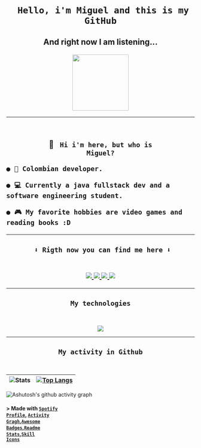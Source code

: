 <!--Header /Titulo principal -->

# <h1 align="center"> <code> Hello, i'm Miguel and this is my GitHub</code></h1>

<h2 align="center">
<p align="center"> And right now I am listening...</p>
  <a href="spotify.com">
    <img src="https://spotify-github-profile.vercel.app/api/view?uid=fisaajf2jcendz40ny6vsyl32&cover_image=true&theme=novatorem&show_offline=false&background_color=121212&interchange=false&bar_color=defd02&bar_color_cover=true)](https://github.com/kittinan/spotify-github-profile" height="150px">
  </a>
</h2>

---

</br><h2 align="center">
📛 <code> Hi i'm here, but who is Miguel?</code>
</br>

<div align="left">

    ● 🏬 Colombian developer.

    ● 💻 Currently a java fullstack dev and a software engineering student.

    ● 🎮 My favorite hobbies are video games and reading books :D

</div>
</h2>
 
---

<h2 align="center">
<code> ⬇️ Rigth now you can find me here ⬇️</code>
</br></br>

<p align="center">
  <a href="https://www.linkedin.com/in/miguel-angel-castro-8513b5230/">  <!--Badge manjaro-->
    <img src="https://img.shields.io/badge/LinkedIn-0077B5?style=for-the-badge&logo=linkedin&logoColor=white">
  </a>
  <a href="https://www.instagram.com/migue_macf/?hl=es-la"> <!--Badge Twitter-->
    <img src="https://img.shields.io/badge/Instagram-E4405F?style=for-the-badge&logo=instagram&logoColor=white" />
  </a>
  <a href="https://discordapp.com/users/593272913755504640"> <!--Badge discord-->
    <img src="https://img.shields.io/badge/Discord-7289DA?style=for-the-badge&logo=discord&logoColor=white" />
  </a>  
  <a href="https://open.spotify.com/user/fisaajf2jcendz40ny6vsyl32?si=f05ae38a0493449b"> <!--Badge spotify-->
    <img src="https://img.shields.io/badge/Spotify-1ED760?&style=for-the-badge&logo=spotify&logoColor=white" />
  </a>
</p>

---

<!--Want to learn-->
<h2 align="center">
    <code> My technologies </code>
</h2></br>

<p align="center">
  <a href="https://skillicons.dev">
    <img src="https://skillicons.dev/icons?i=java,spring,html,css,bootstrap,js,php,mysql,vscode" />
  </a>
</p>

---

<h2 align="center">
    <code> My activity in Github </code>
</h2></br>

![Stats](https://github-readme-stats.vercel.app/api?username=Miguel52CF&show_icons=true&theme=merko&hide_border=true&height=200) | [![Top Langs](https://github-readme-stats.vercel.app/api/top-langs/?username=Miguel52CF&hide_progress=true&theme=merko)](https://github.com/Miguel52CF) |
| ------------------------------------------------------------------------------------------------------------------------------------------------------- | -------------------------------------------------------------------------------------------------------------------------------- |

![Ashutosh's github activity graph](https://github-readme-activity-graph.vercel.app/graph?username=Miguel52CF&theme=merko)

<!--credits-->

#### > Made with <code>[Spotify Profile](https://github.com/kittinan/spotify-github-profile)</code>, <code>[Activity Gragh](https://github.com/Ashutosh00710/github-readme-activity-graph)</code>,<code>[Awesome Badges](https://dev.to/envoy_/150-badges-for-github-pnk)</code>,<code>[Readme Stats](https://github.com/anuraghazra/github-readme-stats)</code>,<code>[Skill Icons](https://github.com/tandpfun/skill-icons)</code>
